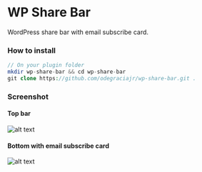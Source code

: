 # WP Share Bar

WordPress share bar with email subscribe card.

### How to install
```php
// On your plugin folder
mkdir wp-share-bar && cd wp-share-bar
git clone https://github.com/odegraciajr/wp-share-bar.git .
```
### Screenshot

#### Top bar


![alt text][top]

#### Bottom with email subscribe card


![alt text][sharecard]

[top]: http://i.imgur.com/eLB7LE7.png "Top share bar"
[sharecard]: http://i.imgur.com/oIiI54b.png "Bottom with share bar card"

